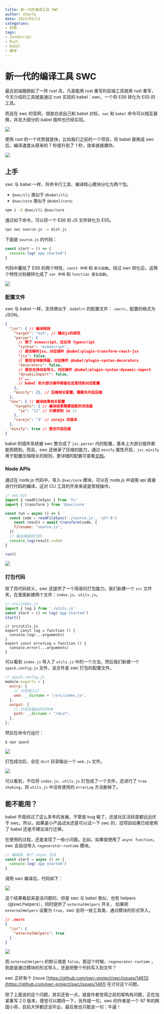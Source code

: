```yaml
---
title: 新一代的编译工具 SWC
author: shenfq
date: 2022/01/13
categories:
- 前端
tags:
- JavaScript
- Rust
- Babel
- 编译
---
```


# 新一代的编译工具 SWC

最近前端圈掀起了一阵 rust 风，凡是能用 rust 重写的前端工具就用 rust 重写，今天介绍的工具就是通过 rust 实现的 babel：swc，一个将 ES6 转化为 ES5 的工具。

而且在 swc 的官网，很直白说自己和 babel 对标，`swc` 和 `babel` 命令可以相互替换，并且大部分的 babel 插件也已经实现。

![](https://file.shenfq.com/pic/202201050924805.png)

使用 rust 的一个优势就是快，比如我们之前的一个项目，将 babel 替换成 swc 后，编译速度从原来的 7 秒提升到了 1 秒，效率直接爆炸。

![](https://file.shenfq.com/pic/202201042122421.png)

## 上手

swc 与 babel 一样，将命令行工具、编译核心模块分化为两个包。

- `@swc/cli` 类似于 `@babel/cli`;
- `@swc/core` 类似于 `@babel/core`;

```bash
npm i -D @swc/cli @swc/core
```

通过如下命令，可以将一个 ES6 的 JS 文件转化为 ES5。

```bash
npx swc source.js -o dist.js
```

下面是 `source.js` 的代码：

```js
const start = () => {
  console.log('app started')
}
```

代码中囊括了 ES6 的两个特性，`const 声明` 和 `箭头函数`。经过 swc 转化后，这两个特性分别被转化成了 `var 声明` 和 `function 匿名函数`。

![](https://file.shenfq.com/pic/202201101704871.png)

### 配置文件

swc 与 babel 一样，支持类似于 `.babelrc` 的配置文件：`.swcrc`，配置的格式为 JSON。

```json
{
  "jsc": { // 编译规则
    "target": "es5", // 输出js的规范
    "parser": {
      // 除了 ecmascript，还支持 typescript
      "syntax": "ecmascript",
      // 是否解析jsx，对应插件 @babel/plugin-transform-react-jsx
      "jsx": false,
      // 是否支持装饰器，对应插件 @babel/plugin-syntax-decorators
      "decorators": false,
      // 是否支持动态导入，对应插件 @babel/plugin-syntax-dynamic-import
      "dynamicImport": false,
      // ……
      // babel 的大部分插件都能在这里找到对应配置
    },
    "minify": {}, // 压缩相关配置，需要先开启压缩
  },
  "env": { // 编译结果相关配置
    "targets": { // 编译结果需要适配的浏览器
      "ie": "11" // 只兼容到 ie 11
    },
    "corejs": "3" // corejs 的版本
  },
  "minify": true // 是否开启压缩
}
```

babel 的插件系统被 swc 整合成了 `jsc.parser` 内的配置，基本上大部分插件都能照顾到。而且，swc 还继承了压缩的能力，通过 `minify` 属性开启，`jsc.minify` 用于配置压缩相关的规则，更详细的配置可查看[文档](https://swc.rs/docs/configuration/minification)。

### Node APIs

通过在 node.js 代码中，导入 `@swc/core` 模块，可以在 node.js 中调用 api 直接进行代码的编译，这对 CLI 工具的开发来说是常规操作。

```js
// swc.mjs
import { readFileSync } from 'fs'
import { transform } from '@swc/core'

const run = async () => {
  const code = readFileSync('./source.js', 'utf-8')
	const result = await transform(code, {
    filename: "source.js",
  })
  // 输出编译后代码
  console.log(result.code)
}

run()
```

![](https://file.shenfq.com/pic/202201131446362.png)

### 打包代码

除了将代码转义，swc 还提供了一个简易的打包能力。我们新建一个 `src` 文件夹，在里面新建两个文件：`index.js`、`utils.js`。

```js
// src/index.js
import { log } from './utils.js'
const start = () => log('app started')
start()
```

```JS
// src/utils.js
export const log = function () {
  console.log(...arguments)
}
export const errorLog = function () {
  console.error(...arguments)
}
```

可以看到 `index.js` 导入了 `utils.js` 中的一个方法，然后我们新建一个 `spack.config.js` 文件，该文件是 swc 打包的配置文件。

```js
// spack.config.js
module.exports = {
  entry: {
    // 打包的入口
    web: __dirname + "/src/index.js",
  },
  output: {
    // 打包后输出的文件夹
    path: __dirname + "/dist",
  },
};
```

然后在命令行运行：

```bash
$ npx spack
```

![](https://file.shenfq.com/pic/202201131533361.png)

打包成功后，会在 `dist` 目录输出一个 `web.js` 文件。

![](https://file.shenfq.com/pic/202201131534524.png)

可以看到，不仅将 `index.js`、`utils.js` 打包成了一个文件，还进行了 `tree shaking`，将 `utils.js` 中没有使用的 `errorLog` 方法删掉了。

## 能不能用？

babel 毕竟经过了这么多年的发展，不管是 bug 输了，还是社区活跃度都远远优于 swc。所以，如果是小产品试水还是可以试一下 swc 的，旧项目如果已经使用了 babel 还是不建议进行迁移。

在使用的过程，还是发现了一些小问题。比如，如果我使用了 `async function`，swc 会自动导入 `regenerator-runtime` 模块。

```js
// 编译前，有个 async 方法
const start = async () => {
  console.log('app started')
}
```

调用 swc 编译后，代码如下：

![](https://file.shenfq.com/pic/202201131824854.png)

这个结果看起来是没问题的，但是 swc 与 babel 类似，也有 helpers（@swc/helpers），同时提供了 `externalHelpers` 开关， 如果把 `externalHelpers` 设置为 `true`，swc 会将一些工具类，通过模块的形式导入。

```json
// .swcrc
{
  "jsc": {
    "externalHelpers": true
  }
}
```

![](https://file.shenfq.com/pic/202201131834021.png)

而 `externalHelpers` 的默认值是 `false`，那这个时候，`regenerator-runtime` ，到底是通过模块的形式导入，还是把整个代码写入到文件？

swc 正好有个 [issue [https://github.com/swc-project/swc/issues/1461]](https://github.com/swc-project/swc/issues/1461) 在讨论这个问题。

除了上面说的这个问题，其实还有一点，就是作者觉得之前的架构有问题，正在加紧重写 2.0 版本，感觉可以期待一下，另外提一句，swc 的作者是一个 97 年的韩国小哥，目前大学都还没毕业，最后我也只能说一句：牛逼！

